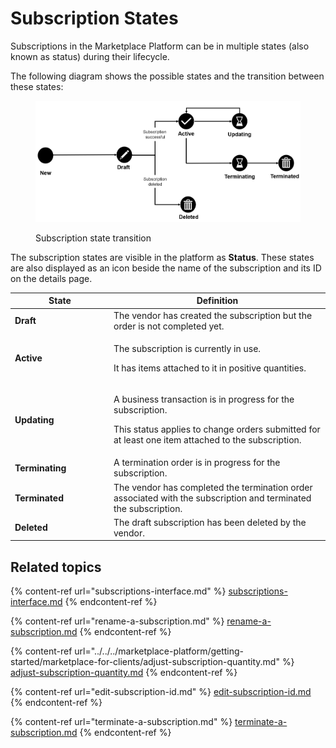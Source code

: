 # Subscription States

Subscriptions in the Marketplace Platform can be in multiple states (also known as status) during their lifecycle.&#x20;

The following diagram shows the possible states and the transition between these states:

<figure><img src="../../../.gitbook/assets/Subscriptions.png" alt=""><figcaption><p>Subscription state transition</p></figcaption></figure>

The subscription states are visible in the platform as **Status**. These states are also displayed as an icon beside the name of the subscription and its ID on the details page.

<table><thead><tr><th width="144">State</th><th>Definition</th></tr></thead><tbody><tr><td><strong>Draft</strong></td><td>The vendor has created the subscription but the order is not completed yet.</td></tr><tr><td><strong>Active</strong></td><td><p>The subscription is currently in use. </p><p></p><p>It has items attached to it in positive quantities.</p></td></tr><tr><td><strong>Updating</strong></td><td><p>A business transaction is in progress for the subscription. </p><p></p><p>This status applies to change orders submitted for at least one item attached to the subscription.</p></td></tr><tr><td><strong>Terminating</strong></td><td>A termination order is in progress for the subscription.</td></tr><tr><td><strong>Terminated</strong></td><td>The vendor has completed the termination order associated with the subscription and terminated the subscription.</td></tr><tr><td><strong>Deleted</strong></td><td>The draft subscription has been deleted by the vendor.</td></tr></tbody></table>

## Related topics

{% content-ref url="subscriptions-interface.md" %}
[subscriptions-interface.md](subscriptions-interface.md)
{% endcontent-ref %}

{% content-ref url="rename-a-subscription.md" %}
[rename-a-subscription.md](rename-a-subscription.md)
{% endcontent-ref %}

{% content-ref url="../../../marketplace-platform/getting-started/marketplace-for-clients/adjust-subscription-quantity.md" %}
[adjust-subscription-quantity.md](../../../marketplace-platform/getting-started/marketplace-for-clients/adjust-subscription-quantity.md)
{% endcontent-ref %}

{% content-ref url="edit-subscription-id.md" %}
[edit-subscription-id.md](edit-subscription-id.md)
{% endcontent-ref %}

{% content-ref url="terminate-a-subscription.md" %}
[terminate-a-subscription.md](terminate-a-subscription.md)
{% endcontent-ref %}
